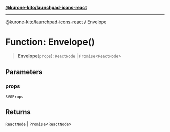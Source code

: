 [**@kurone-kito/launchpad-icons-react**](../README.md)

***

[@kurone-kito/launchpad-icons-react](../globals.md) / Envelope

# Function: Envelope()

> **Envelope**(`props`): `ReactNode` \| `Promise`\<`ReactNode`\>

## Parameters

### props

`SVGProps`

## Returns

`ReactNode` \| `Promise`\<`ReactNode`\>
